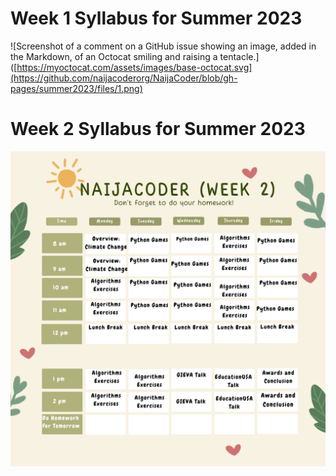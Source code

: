 Week 1 Syllabus for Summer 2023
===============================


![Screenshot of a comment on a GitHub issue showing an image, added in the Markdown, of an Octocat smiling and raising a tentacle.]([https://myoctocat.com/assets/images/base-octocat.svg](https://github.com/naijacoderorg/NaijaCoder/blob/gh-pages/summer2023/files/1.png)

<!--<img src="" alt="hi" class="inline"/>-->


Week 2 Syllabus for Summer 2023
===============================



<img src="https://github.com/naijacoderorg/NaijaCoder/blob/gh-pages/summer2023/files/2.png" alt="hi" class="inline"/>

